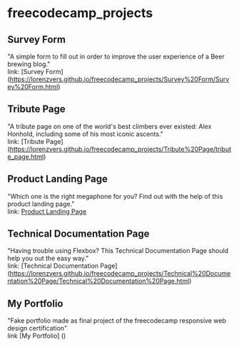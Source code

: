 # freecodecamp_projects

## Survey Form
"A simple form to fill out in order to improve the user experience of a Beer brewing blog."<br>
link: [Survey Form] (https://lorenzvers.github.io/freecodecamp_projects/Survey%20Form/Survey%20Form.html)

## Tribute Page
"A tribute page on one of the world's best climbers ever existed: Alex Honhold, including some of his most iconic ascents."<br>
link: [Tribute Page] (https://lorenzvers.github.io/freecodecamp_projects/Tribute%20Page/tribute_page.html)

## Product Landing Page 
"Which one is the right megaphone for you? Find out with the help of this product landing page."<br>
link: [Product Landing Page](https://lorenzvers.github.io/freecodecamp_projects/Product%20Landing%20Page/productlandingpage.html)

## Technical Documentation Page
"Having trouble using Flexbox? This Technical Documentation Page should help you out the easy way."<br>
link: [Technical Documentation Page] (https://lorenzvers.github.io/freecodecamp_projects/Technical%20Documentation%20Page/Technical%20Documentation%20Page.html)

## My Portfolio
"Fake portfolio made as final project of the freecodecamp responsive web design certification"<br>
link [My Portfolio] ()
